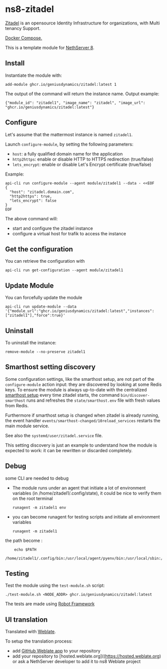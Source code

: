 # ns8-zitadel

[Zitadel](https://zitadel.com/) is an opensource Identity Infrastructure for organizations, with Multi tenancy Support.

[Docker Compose.](https://raw.githubusercontent.com/zitadel/zitadel/main/docs/docs/self-hosting/deploy/docker-compose.yaml)

This is a template module for [NethServer 8](https://github.com/NethServer/ns8-core).
## Install

Instantiate the module with:

```shell
add-module ghcr.io/geniusdynamics/zitadel:latest 1
```

The output of the command will return the instance name.
Output example:

    {"module_id": "zitadel1", "image_name": "zitadel", "image_url": "ghcr.io/geniusdynamics/zitadel:latest"}

## Configure

Let's assume that the mattermost instance is named `zitadel1`.

Launch `configure-module`, by setting the following parameters:
- `host`: a fully qualified domain name for the application
- `http2https`: enable or disable HTTP to HTTPS redirection (true/false)
- `lets_encrypt`: enable or disable Let's Encrypt certificate (true/false)


Example:

```
api-cli run configure-module --agent module/zitadel1 --data - <<EOF
{
  "host": "zitadel.domain.com",
  "http2https": true,
  "lets_encrypt": false
}
EOF
```

The above command will:
- start and configure the zitadel instance
- configure a virtual host for trafik to access the instance

## Get the configuration
You can retrieve the configuration with

```shell
api-cli run get-configuration --agent module/zitadel1
```

## Update Module
You can forcefully update the module

```shell
api-cli run update-module --data '{"module_url":"ghcr.io/geniusdynamics/zitadel:latest","instances":["zitadel1"],"force":true}'
```

## Uninstall

To uninstall the instance:
```shell
remove-module --no-preserve zitadel1
```
    

## Smarthost setting discovery

Some configuration settings, like the smarthost setup, are not part of the
`configure-module` action input: they are discovered by looking at some
Redis keys.  To ensure the module is always up-to-date with the
centralized [smarthost
setup](https://geniusdynamics.github.io/ns8-core/core/smarthost/) every time
zitadel starts, the command `bin/discover-smarthost` runs and refreshes
the `state/smarthost.env` file with fresh values from Redis.

Furthermore if smarthost setup is changed when zitadel is already
running, the event handler `events/smarthost-changed/10reload_services`
restarts the main module service.

See also the `systemd/user/zitadel.service` file.

This setting discovery is just an example to understand how the module is
expected to work: it can be rewritten or discarded completely.

## Debug

some CLI are needed to debug

- The module runs under an agent that initiate a lot of environment variables (in /home/zitadel1/.config/state), it could be nice to verify them
on the root terminal

    `runagent -m zitadel1 env`

- you can become runagent for testing scripts and initiate all environment variables
  
    `runagent -m zitadel1`

 the path become : 
```
    echo $PATH
    /home/zitadel1/.config/bin:/usr/local/agent/pyenv/bin:/usr/local/sbin:/usr/local/bin:/usr/sbin:/usr/bin:/usr/
```

## Testing

Test the module using the `test-module.sh` script:


    ./test-module.sh <NODE_ADDR> ghcr.io/geniusdynamics/zitadel:latest

The tests are made using [Robot Framework](https://robotframework.org/)

## UI translation

Translated with [Weblate](https://hosted.weblate.org/projects/ns8/).

To setup the translation process:

- add [GitHub Weblate app](https://docs.weblate.org/en/latest/admin/continuous.html#github-setup) to your repository
- add your repository to [hosted.weblate.org]((https://hosted.weblate.org) or ask a NethServer developer to add it to ns8 Weblate project
